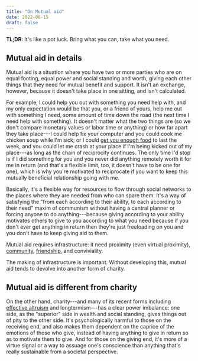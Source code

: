 ```yaml
---
title: "On Mutual aid"
date: 2022-08-15
draft: false
---
```


**TL;DR**: It's like a pot luck.
Bring what you can,
take what you need.

## Mutual aid in details

Mutual aid is a situation where you have two or more parties who are on
equal footing, equal power and social standing and worth, giving each
other things that they need for mutual benefit and support. It isn't an
exchange, however, because it doesn't take place in one sitting, and
isn't calculated.

For example, I could help you out with something you need help with,
and my only expectation would be that you, or a friend of yours,
help me out with something I need, some amount of time down the road
(the next time I need help with something).
It doesn't matter what the two things are
(so we don't compare monetary values or labor time or anything)
or how far apart they take place---I could help fix your computer
and you could cook me chicken soup while I'm sick;
or I could [get you enough food](/feeding) to last the week,
and you could let me crash at your place if I'm being kicked out of my
place---as long as
the chain of reciprocity continues.
The only time I'd stop is if I did something for you and you never did anything remotely worth it for me in return
(and that's a flexible limit, too, it doesn't have to be one for one),
which is why you're motivated to reciprocate if you want to keep this mutually beneficial relationship going with me.

Basically, it's a flexible way for resources to flow through social
networks to the places where they are needed from who can spare them.
It's a way of satisfying the "from each according to their ability, to
each according to their need" maxim of communism without having a
central planner or forcing anyone to do anything---because giving
according to your ability motivates others to give to you according to
what you need because if you don't ever get anything in return then
they're just freeloading on you and you don't have to keep giving aid to
them.

Mutual aid requires infrastructure: it need proximity (even virtual
proximity), [community](/community), [friendship](/friendship), and conviviality.

The making of infrastructure is important. Without developing this,
mutual aid tends to devolve into another form of charity.

## Mutual aid is different from charity

On the other hand, charity---and many of its recent forms
including [effective altruism](/ea) and longtermism---has a clear power imbalance:
one side, as the "superior" side in wealth and social standing,
gives things out of pity to the other side.
It's psychologically harmful to those on the receiving end,
and also makes them dependent on the caprice of the emotions
of those who give,
instead of having anything to give in return
so as to motivate them to give.
And for those on the giving end,
it's more of a virtue signal or a way to assuage one's conscience than anything that's really sustainable from a societal perspective.
